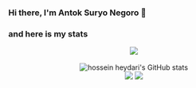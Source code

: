 ### Hi there, I'm Antok Suryo Negoro 👋

### and here is my stats
<p align="center"><img src="https://www.codewars.com/users/SatriaAPN/badges/large"/><br /><br />
  <img src="https://github-readme-stats.vercel.app/api?username=SatriaAPN&show_icons=true&include_all_commits=true&theme=monokai" alt="hossein heydari's GitHub stats" /><br />
  <img src="https://github-readme-streak-stats.herokuapp.com/?user=SatriaAPN&theme=monokai"/>
  <img src="https://github-readme-stats.vercel.app/api/top-langs/?username=SatriaAPN&layout=compact&theme=monokai&langs_count=12"/><br />
</p>

<!---
antoksuryo/antoksuryo is a ✨ special ✨ repository because its `README.md` (this file) appears on your GitHub profile.
You can click the Preview link to take a look at your changes.
--->
